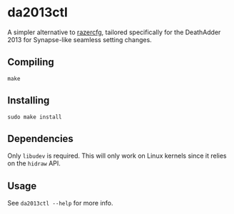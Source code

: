 # da2013ctl
A simpler alternative to [razercfg](http://bues.ch/cms/hacking/razercfg.html),
tailored specifically for the DeathAdder 2013 for Synapse-like seamless setting
changes.

## Compiling
```
make
```

## Installing
```
sudo make install
```

## Dependencies
Only `libudev` is required. This will only work on Linux kernels since it relies
on the `hidraw` API.

## Usage
See `da2013ctl --help` for more info.
